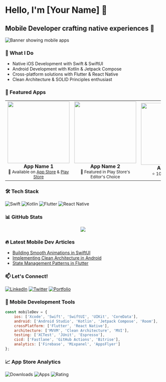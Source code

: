 # Hello, I'm [Your Name] 👋 
## Mobile Developer crafting native experiences 📱

![Banner showing mobile apps](YOUR_BANNER_IMAGE_URL)

### 📱 What I Do
- Native iOS Development with Swift & SwiftUI
- Android Development with Kotlin & Jetpack Compose
- Cross-platform solutions with Flutter & React Native
- Clean Architecture & SOLID Principles enthusiast

### 🎯 Featured Apps
<table>
  <tr>
    <td align="center">
      <img src="APP_SCREENSHOT_1" width="200"><br/>
      <b>App Name 1</b><br/>
      <sub>📱 Available on <a href="APPSTORE_LINK">App Store</a> & <a href="PLAYSTORE_LINK">Play Store</a></sub>
    </td>
    <td align="center">
      <img src="APP_SCREENSHOT_2" width="200"><br/>
      <b>App Name 2</b><br/>
      <sub>💫 Featured in Play Store's Editor's Choice</sub>
    </td>
    <td align="center">
      <img src="APP_SCREENSHOT_3" width="200"><br/>
      <b>App Name 3</b><br/>
      <sub>⭐ 100K+ Downloads</sub>
    </td>
  </tr>
</table>

### 🛠️ Tech Stack
![Swift](https://img.shields.io/badge/Swift-FA7343?style=for-the-badge&logo=swift&logoColor=white)
![Kotlin](https://img.shields.io/badge/Kotlin-0095D5?style=for-the-badge&logo=kotlin&logoColor=white)
![Flutter](https://img.shields.io/badge/Flutter-02569B?style=for-the-badge&logo=flutter&logoColor=white)
![React Native](https://img.shields.io/badge/React_Native-20232A?style=for-the-badge&logo=react&logoColor=61DAFB)

### 📊 GitHub Stats
<p align="center">
  <img src="https://github-readme-stats.vercel.app/api?username=YOUR_USERNAME&show_icons=true&theme=transparent" />
</p>

### 🔥 Latest Mobile Dev Articles
<!-- BLOG-POST-LIST:START -->
- [Building Smooth Animations in SwiftUI](YOUR_BLOG_LINK)
- [Implementing Clean Architecture in Android](YOUR_BLOG_LINK)
- [State Management Patterns in Flutter](YOUR_BLOG_LINK)
<!-- BLOG-POST-LIST:END -->

### 📫 Let's Connect!
[![LinkedIn](https://img.shields.io/badge/LinkedIn-0077B5?style=for-the-badge&logo=linkedin&logoColor=white)](YOUR_LINKEDIN)
[![Twitter](https://img.shields.io/badge/Twitter-1DA1F2?style=for-the-badge&logo=twitter&logoColor=white)](YOUR_TWITTER)
[![Portfolio](https://img.shields.io/badge/Portfolio-000000?style=for-the-badge&logo=About.me&logoColor=white)](YOUR_PORTFOLIO)

### 📱 Mobile Development Tools
```javascript
const mobileDev = {
    ios: ['Xcode', 'Swift', 'SwiftUI', 'UIKit', 'CoreData'],
    android: ['Android Studio', 'Kotlin', 'Jetpack Compose', 'Room'],
    crossPlatform: ['Flutter', 'React Native'],
    architecture: ['MVVM', 'Clean Architecture', 'MVI'],
    testing: ['XCTest', 'JUnit', 'Espresso'],
    cicd: ['Fastlane', 'GitHub Actions', 'Bitrise'],
    analytics: ['Firebase', 'Mixpanel', 'AppsFlyer']
};
```

### 📈 App Store Analytics
![Downloads](https://img.shields.io/badge/Total%20Downloads-500K%2B-brightgreen)
![Apps](https://img.shields.io/badge/Apps%20Published-10%2B-blue)
![Rating](https://img.shields.io/badge/Average%20Rating-4.8%2F5-yellow)
